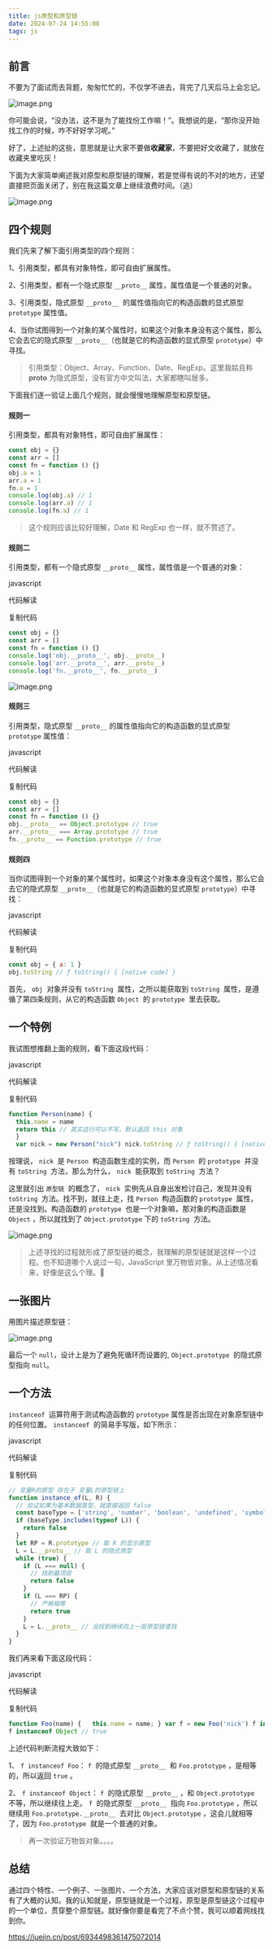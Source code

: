 ```yaml
---
title: js原型和原型链
date: 2024-07-24 14:55:08
tags: js
---
```


## 前言

不要为了面试而去背题，匆匆忙忙的，不仅学不进去，背完了几天后马上会忘记。

![image.png](https://p3-juejin.byteimg.com/tos-cn-i-k3u1fbpfcp/1337beace1894b31bd868190ddb5ee75~tplv-k3u1fbpfcp-zoom-in-crop-mark:1512:0:0:0.awebp)

你可能会说，“没办法，这不是为了能找份工作嘛！”。我想说的是，“那你没开始找工作的时候，咋不好好学习呢。”

好了，上述扯的这些，意思就是让大家不要做**收藏家**，不要把好文收藏了，就放在收藏夹里吃灰！

下面为大家简单阐述我对原型和原型链的理解，若是觉得有说的不对的地方，还望直接把页面关闭了，别在我这篇文章上继续浪费时间。（逃）

![image.png](https://p3-juejin.byteimg.com/tos-cn-i-k3u1fbpfcp/82fb1e5227de446f8ec8f2bbf39a9e26~tplv-k3u1fbpfcp-zoom-in-crop-mark:1512:0:0:0.awebp)

## 四个规则

我们先来了解下面引用类型的四个规则：

1、引用类型，都具有对象特性，即可自由扩展属性。

2、引用类型，都有一个隐式原型 `__proto__` 属性，属性值是一个普通的对象。

3、引用类型，隐式原型 `__proto__`  的属性值指向它的构造函数的显式原型 `prototype` 属性值。

4、当你试图得到一个对象的某个属性时，如果这个对象本身没有这个属性，那么它会去它的隐式原型 `__proto__`（也就是它的构造函数的显式原型 `prototype`）中寻找。

> 引用类型：Object、Array、Function、Date、RegExp。这里我姑且称 **proto** 为隐式原型，没有官方中文叫法，大家都瞎叫居多。

下面我们逐一验证上面几个规则，就会慢慢地理解原型和原型链。

#### 规则一

引用类型，都具有对象特性，即可自由扩展属性：

```javascript
const obj = {}
const arr = []
const fn = function () {}
obj.a = 1
arr.a = 1
fn.a = 1
console.log(obj.a) // 1
console.log(arr.a) // 1
console.log(fn.a) // 1
```

> 这个规则应该比较好理解，Date 和 RegExp 也一样，就不赘述了。

#### 规则二

引用类型，都有一个隐式原型 `__proto__` 属性，属性值是一个普通的对象：

javascript

代码解读

复制代码

```javascript
const obj = {}
const arr = []
const fn = function () {}
console.log('obj.__proto__', obj.__proto__)
console.log('arr.__proto__', arr.__proto__)
console.log('fn.__proto__', fn.__proto__)
```

![image.png](https://p3-juejin.byteimg.com/tos-cn-i-k3u1fbpfcp/8640c1029037485ca324b2cf61bdf928~tplv-k3u1fbpfcp-zoom-in-crop-mark:1512:0:0:0.awebp)

#### 规则三

引用类型，隐式原型 `__proto__` 的属性值指向它的构造函数的显式原型 `prototype` 属性值：

javascript

代码解读

复制代码

```javascript
const obj = {}
const arr = []
const fn = function () {}
obj.__proto__ == Object.prototype // true
arr.__proto__ === Array.prototype // true
fn.__proto__ == Function.prototype // true
```

#### 规则四

当你试图得到一个对象的某个属性时，如果这个对象本身没有这个属性，那么它会去它的隐式原型 `__proto__`（也就是它的构造函数的显式原型 `prototype`）中寻找：

javascript

代码解读

复制代码

```javascript
const obj = { a: 1 }
obj.toString // ƒ toString() { [native code] }
```

首先， `obj`  对象并没有 `toString`  属性，之所以能获取到 `toString`  属性，是遵循了第四条规则，从它的构造函数 `Object`  的 `prototype`  里去获取。

## 一个特例

我试图想推翻上面的规则，看下面这段代码：

javascript

代码解读

复制代码

```javascript
function Person(name) {
  this.name = name
  return this // 其实这行可以不写，默认返回 this 对象
  }
  var nick = new Person("nick") nick.toString // ƒ toString() { [native code] }
```

按理说， `nick`  是 `Person`  构造函数生成的实例，而 `Person`  的 `prototype`  并没有 `toString`  方法，那么为什么， `nick`  能获取到 `toString`  方法？

这里就引出 `原型链`  的概念了， `nick`  实例先从自身出发检讨自己，发现并没有 `toString`  方法。找不到，就往上走，找 `Person`  构造函数的 `prototype`  属性，还是没找到。构造函数的 `prototype`  也是一个对象嘛，那对象的构造函数是 `Object` ，所以就找到了 `Object.prototype` 下的 `toString`  方法。

![image.png](https://p3-juejin.byteimg.com/tos-cn-i-k3u1fbpfcp/dc4cc571148745f4b25545d3a7ccf73d~tplv-k3u1fbpfcp-zoom-in-crop-mark:1512:0:0:0.awebp)

> 上述寻找的过程就形成了原型链的概念，我理解的原型链就是这样一个过程。也不知道哪个人说过一句，JavaScript 里万物皆对象。从上述情况看来，好像是这么个理。🤔

## 一张图片

用图片描述原型链：

![image.png](https://p3-juejin.byteimg.com/tos-cn-i-k3u1fbpfcp/c631b657ca62427a8bdef1a2c145346a~tplv-k3u1fbpfcp-zoom-in-crop-mark:1512:0:0:0.awebp)

最后一个 `null`，设计上是为了避免死循环而设置的, `Object.prototype`  的隐式原型指向 `null`。

## 一个方法

`instanceof`  运算符用于测试构造函数的 `prototype` 属性是否出现在对象原型链中的任何位置。 `instanceof`  的简易手写版，如下所示：

javascript

代码解读

复制代码

```javascript
// 变量R的原型 存在于 变量L的原型链上
function instance_of(L, R) {
  // 验证如果为基本数据类型，就直接返回 false
  const baseType = ['string', 'number', 'boolean', 'undefined', 'symbol']
  if (baseType.includes(typeof L)) {
    return false
  }
  let RP = R.prototype // 取 R 的显示原型
  L = L.__proto__ // 取 L 的隐式原型
  while (true) {
    if (L === null) {
      // 找到最顶层
      return false
    }
    if (L === RP) {
      // 严格相等
      return true
    }
    L = L.__proto__ // 没找到继续向上一层原型链查找
  }
}
```

我们再来看下面这段代码：

javascript

代码解读

复制代码

```javascript
function Foo(name) {   this.name = name; } var f = new Foo('nick') f instanceof Foo // true
f instanceof Object // true
```

上述代码判断流程大致如下：

1、 `f instanceof Foo`： `f`  的隐式原型 `__proto__`  和 `Foo.prototype` ，是相等的，所以返回 `true` 。

2、 `f instanceof Object`： `f`  的隐式原型 `__proto__` ，和 `Object.prototype`  不等，所以继续往上走。 `f`  的隐式原型 `__proto__`  指向 `Foo.prototype` ，所以继续用 `Foo.prototype.__proto__`  去对比 `Object.prototype` ，这会儿就相等了，因为 `Foo.prototype`  就是一个普通的对象。

> 再一次验证万物皆对象。。。。

## 总结

通过四个特性、一个例子、一张图片、一个方法，大家应该对原型和原型链的关系有了大概的认知。我的认知就是，原型链就是一个过程，原型是原型链这个过程中的一个单位，贯穿整个原型链。就好像你要是看完了不点个赞，我可以顺着网线找到你。

https://juejin.cn/post/6934498361475072014
